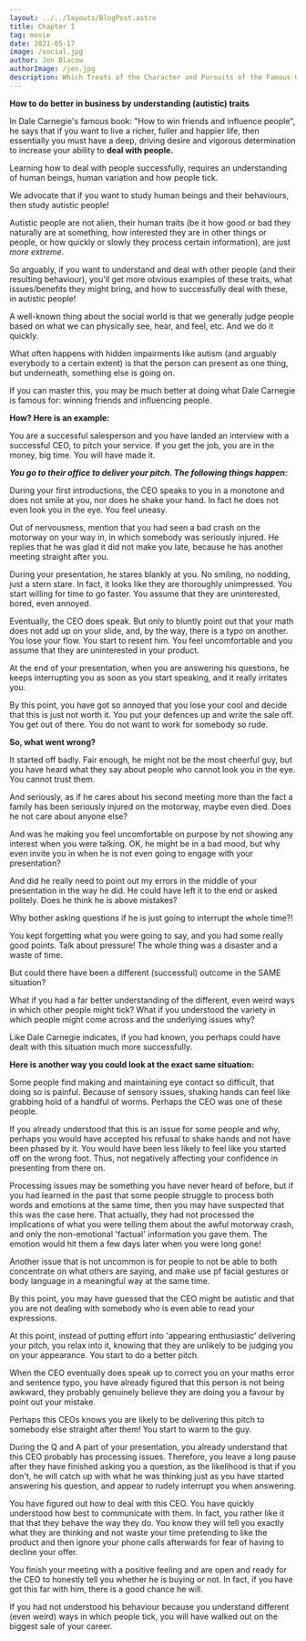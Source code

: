 ```yaml
---
layout: ../../layouts/BlogPost.astro
title: Chapter I
tag: movie
date: 2021-05-17
image: /social.jpg
author: Jen Blacow
authorImage: /jen.jpg
description: Which Treats of the Character and Pursuits of the Famous Gentleman Don Quixote of La Mancha
---
```

**How to do better in business by understanding (autistic) traits**

In Dale Carnegie's famous book: "How to win friends and influence
people", he says that if you want to live a richer, fuller and happier
life, then essentially you must have a deep, driving desire and vigorous
determination to increase your ability to **deal with people.**

Learning how to deal with people successfully, requires an understanding
of human beings, human variation and how people tick.

We advocate that if you want to study human beings and their behaviours,
then study autistic people!

Autistic people are not alien, their human traits (be it how good or bad
they naturally are at something, how interested they are in other things
or people, or how quickly or slowly they process certain information),
are just *more extreme.*

So arguably, if you want to understand and deal with other people (and
their resulting behaviour), you'll get more obvious examples of these
traits, what issues/benefits they might bring, and how to successfully
deal with these, in autistic people!

A well-known thing about the social world is that we generally judge
people based on what we can physically see, hear, and feel, etc. And we
do it quickly.

What often happens with hidden impairments like autism (and arguably
everybody to a certain extent) is that the person can present as one
thing, but underneath, something else is going on.

If you can master this, you may be much better at doing what Dale
Carnegie is famous for: winning friends and influencing people.

**How? Here is an example:**

You are a successful salesperson and you have landed an interview with a
successful CEO, to pitch your service. If you get the job, you are in
the money, big time. You will have made it.

***You go to their office to deliver your pitch. The following things
happen:***

During your first introductions, the CEO speaks to you in a monotone and
does not smile at you, nor does he shake your hand. In fact he does not
even look you in the eye. You feel uneasy.

Out of nervousness, mention that you had seen a bad crash on the
motorway on your way in, in which somebody was seriously injured. He
replies that he was glad it did not make you late, because he has
another meeting straight after you.

During your presentation, he stares blankly at you. No smiling, no
nodding, just a stern stare. In fact, it looks like they are thoroughly
unimpressed. You start willing for time to go faster. You assume that
they are uninterested, bored, even annoyed.

Eventually, the CEO does speak. But only to bluntly point out that your
math does not add up on your slide, and, by the way, there is a typo on
another. You lose your flow. You start to resent him. You feel
uncomfortable and you assume that they are uninterested in your product.

At the end of your presentation, when you are answering his questions,
he keeps interrupting you as soon as you start speaking, and it really
irritates you.

By this point, you have got so annoyed that you lose your cool and
decide that this is just not worth it. You put your defences up and
write the sale off. You get out of there. You do not want to work for
somebody so rude.

**So, what went wrong?**

It started off badly. Fair enough, he might not be the most cheerful
guy, but you have heard what they say about people who cannot look you
in the eye. You cannot trust them.

And seriously, as if he cares about his second meeting more than the
fact a family has been seriously injured on the motorway, maybe even
died. Does he not care about anyone else?

And was he making you feel uncomfortable on purpose by not showing any
interest when you were talking. OK, he might be in a bad mood, but why
even invite you in when he is not even going to engage with your
presentation?

And did he really need to point out my errors in the middle of your
presentation in the way he did. He could have left it to the end or
asked politely. Does he think he is above mistakes?

Why bother asking questions if he is just going to interrupt the whole
time?!

You kept forgetting what you were going to say, and you had some really
good points. Talk about pressure! The whole thing was a disaster and a
waste of time.

But could there have been a different (successful) outcome in the SAME
situation?

What if you had a far better understanding of the different, even weird
ways in which other people might tick? What if you understood the
variety in which people might come across and the underlying issues why?

Like Dale Carnegie indicates, if you had known, you perhaps could have
dealt with this situation much more successfully.

**Here is another way you could look at the exact same situation:**

Some people find making and maintaining eye contact so difficult, that
doing so is painful. Because of sensory issues, shaking hands can feel
like grabbing hold of a handful of worms. Perhaps the CEO was one of
these people.

If you already understood that this is an issue for some people and why,
perhaps you would have accepted his refusal to shake hands and not have
been phased by it. You would have been less likely to feel like you
started off on the wrong foot. Thus, not negatively affecting your
confidence in presenting from there on.

Processing issues may be something you have never heard of before, but
if you had learned in the past that some people struggle to process both
words and emotions at the same time, then you may have suspected that
this was the case here. That actually, they had not processed the
implications of what you were telling them about the awful motorway
crash, and only the non-emotional 'factual' information you gave them.
The emotion would hit them a few days later when you were long gone!

Another issue that is not uncommon is for people to not be able to both
concentrate on what others are saying, and make use pf facial gestures
or body language in a meaningful way at the same time.

By this point, you may have guessed that the CEO might be autistic and
that you are not dealing with somebody who is even able to read your
expressions.

At this point, instead of putting effort into 'appearing enthusiastic'
delivering your pitch, you relax into it, knowing that they are unlikely
to be judging you on your appearance. You start to do a better pitch.

When the CEO eventually does speak up to correct you on your maths error
and sentence typo, you have already figured that this person is not
being awkward, they probably genuinely believe they are doing you a
favour by point out your mistake.

Perhaps this CEOs knows you are likely to be delivering this pitch to
somebody else straight after them! You start to warm to the guy.

During the Q and A part of your presentation, you already understand
that this CEO probably has processing issues. Therefore, you leave a
long pause after they have finished asking you a question, as the
likelihood is that if you don't, he will catch up with what he was
thinking just as you have started answering his question, and appear to
rudely interrupt you when answering.

You have figured out how to deal with this CEO. You have quickly
understood how best to communicate with them. In fact, you rather like
it that that they behave the way they do. You know they will tell you
exactly what they are thinking and not waste your time pretending to
like the product and then ignore your phone calls afterwards for fear of
having to decline your offer.

You finish your meeting with a positive feeling and are open and ready
for the CEO to honestly tell you whether he is buying or not. In fact,
if you have got this far with him, there is a good chance he will.

If you had not understood his behaviour because you understand different
(even weird) ways in which people tick, you will have walked out on the
biggest sale of your career.
